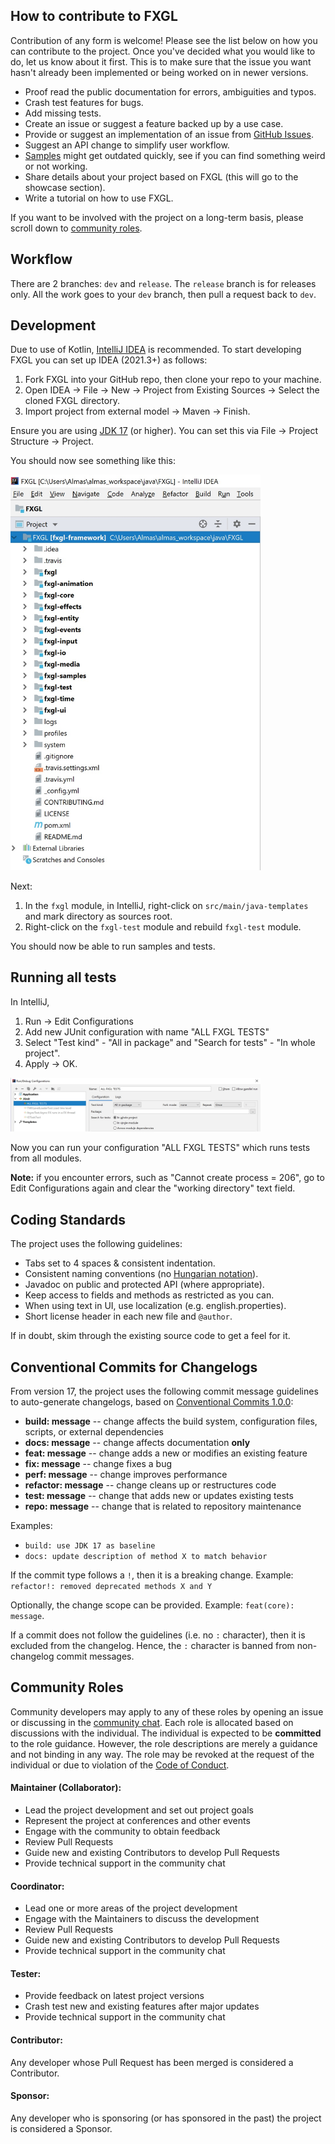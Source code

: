 ## How to contribute to FXGL

Contribution of any form is welcome!
Please see the list below on how you can contribute to the project.
Once you've decided what you would like to do, let us know about it first.
This is to make sure that the issue you want hasn't already been implemented or being worked on in newer versions.

* Proof read the public documentation for errors, ambiguities and typos.
* Crash test features for bugs.
* Add missing tests.
* Create an issue or suggest a feature backed up by a use case.
* Provide or suggest an implementation of an issue from [GitHub Issues](https://github.com/AlmasB/FXGL/issues).
* Suggest an API change to simplify user workflow.
* [Samples](fxgl-samples) might get outdated quickly, see if you can find something weird or not working.
* Share details about your project based on FXGL (this will go to the showcase section).
* Write a tutorial on how to use FXGL.

If you want to be involved with the project on a long-term basis, please scroll down to [community roles](#Community-Roles).

## Workflow

There are 2 branches: `dev` and `release`.
The `release` branch is for releases only.
All the work goes to your `dev` branch, then pull a request back to `dev`.

## Development

Due to use of Kotlin, [IntelliJ IDEA](https://www.jetbrains.com/idea/) is recommended.
To start developing FXGL you can set up IDEA (2021.3+) as follows:

1. Fork FXGL into your GitHub repo, then clone your repo to your machine.
2. Open IDEA -> File -> New -> Project from Existing Sources -> Select the cloned FXGL directory.
3. Import project from external model -> Maven -> Finish.

Ensure you are using [JDK 17](https://jdk.java.net/) (or higher). You can set this via File -> Project Structure -> Project.

You should now see something like this:

<img src="https://raw.githubusercontent.com/AlmasB/git-server/master/storage/images/fxgl11_IDEA.jpg" width="400" />

Next:
1. In the `fxgl` module, in IntelliJ, right-click on `src/main/java-templates` and mark directory as sources root.
2. Right-click on the `fxgl-test` module and rebuild `fxgl-test` module.

You should now be able to run samples and tests.

## Running all tests

In IntelliJ,

1. Run -> Edit Configurations
2. Add new JUnit configuration with name "ALL FXGL TESTS"
3. Select "Test kind" - "All in package" and "Search for tests" - "In whole project".
4. Apply -> OK.

<img src="https://raw.githubusercontent.com/AlmasB/git-server/master/storage/images/fxgl11_tests.jpg" width="400" />

Now you can run your configuration "ALL FXGL TESTS" which runs tests from all modules.

**Note:** if you encounter errors, such as "Cannot create process = 206", go to Edit Configurations again and clear the "working directory" text field.

## Coding Standards

The project uses the following guidelines:

* Tabs set to 4 spaces & consistent indentation.
* Consistent naming conventions (no [Hungarian notation](https://en.wikipedia.org/wiki/Hungarian_notation)).
* Javadoc on public and protected API (where appropriate).
* Keep access to fields and methods as restricted as you can.
* When using text in UI, use localization (e.g. english.properties).
* Short license header in each new file and `@author`.

If in doubt, skim through the existing source code to get a feel for it.

## Conventional Commits for Changelogs

From version 17, the project uses the following commit message guidelines to auto-generate changelogs, based on [Conventional Commits 1.0.0](https://www.conventionalcommits.org/en/v1.0.0/):

* **build: message** -- change affects the build system, configuration files, scripts, or external dependencies
* **docs: message** -- change affects documentation **only**
* **feat: message** -- change adds a new or modifies an existing feature
* **fix: message** -- change fixes a bug
* **perf: message** -- change improves performance
* **refactor: message** -- change cleans up or restructures code
* **test: message** -- change that adds new or updates existing tests 
* **repo: message** -- change that is related to repository maintenance

Examples:

* `build: use JDK 17 as baseline`
* `docs: update description of method X to match behavior`

If the commit type follows a `!`, then it is a breaking change.
Example: `refactor!: removed deprecated methods X and Y`

Optionally, the change scope can be provided. Example: `feat(core): message`.

If a commit does not follow the guidelines (i.e. no `:` character), then it is excluded from the changelog.
Hence, the `:` character is banned from non-changelog commit messages.

## Community Roles

Community developers may apply to any of these roles by opening an issue or discussing in the [community chat](https://gitter.im/AlmasB/FXGL). Each role is allocated based on discussions with the individual. The individual is expected to be **committed** to the role guidance. However, the role descriptions are merely a guidance and not binding in any way. The role may be revoked at the request of the individual or due to violation of the [Code of Conduct](CODE_OF_CONDUCT.md).

#### Maintainer (Collaborator):

* Lead the project development and set out project goals
* Represent the project at conferences and other events
* Engage with the community to obtain feedback
* Review Pull Requests
* Guide new and existing Contributors to develop Pull Requests
* Provide technical support in the community chat

#### Coordinator:

* Lead one or more areas of the project development
* Engage with the Maintainers to discuss the development
* Review Pull Requests
* Guide new and existing Contributors to develop Pull Requests
* Provide technical support in the community chat

#### Tester:

* Provide feedback on latest project versions
* Crash test new and existing features after major updates
* Provide technical support in the community chat

#### Contributor:

Any developer whose Pull Request has been merged is considered a Contributor.

#### Sponsor:

Any developer who is sponsoring (or has sponsored in the past) the project is considered a Sponsor.
